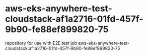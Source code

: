 # aws-eks-anywhere-test-cloudstack-af1a2716-01fd-457f-9b90-fe88ef899820-75
repository for use with E2E test job aws-eks-anywhere-test-cloudstack:af1a2716-01fd-457f-9b90-fe88ef899820-75
